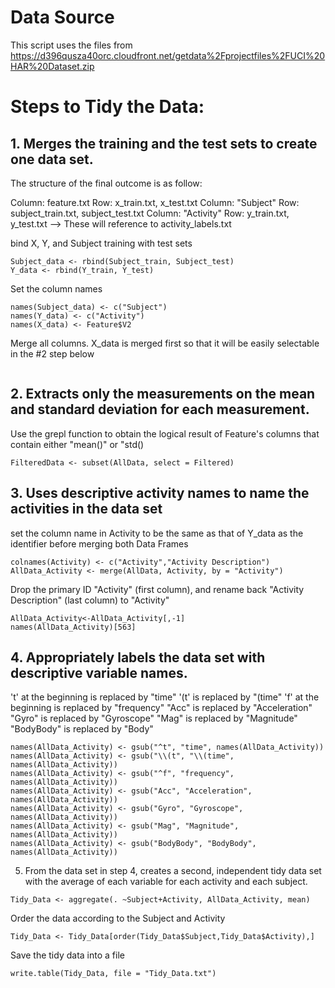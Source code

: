 # Data Source

This script uses the files from https://d396qusza40orc.cloudfront.net/getdata%2Fprojectfiles%2FUCI%20HAR%20Dataset.zip

# Steps to Tidy the Data:
## 1. Merges the training and the test sets to create one data set.

The structure of the final outcome is as follow:

Column: feature.txt
Row: x_train.txt, x_test.txt
Column: "Subject"
Row: subject_train.txt, subject_test.txt
Column: "Activity"
Row: y_train.txt, y_test.txt --> These will reference to activity_labels.txt

bind X, Y, and Subject training with test sets
```X_data <- rbind(X_train, X_test)
Subject_data <- rbind(Subject_train, Subject_test)
Y_data <- rbind(Y_train, Y_test)
```
Set the column names
```
names(Subject_data) <- c("Subject")
names(Y_data) <- c("Activity")
names(X_data) <- Feature$V2
```
Merge all columns. X_data is merged first so that it will be easily selectable in the #2 step below
```AllData<- cbind(X_data,Y_data, Subject_data)
```

## 2. Extracts only the measurements on the mean and standard deviation for each measurement.
Use the grepl function to obtain the logical result of Feature's columns that contain either "mean()" or "std()
```Filtered <- grepl("mean\\(\\)|std\\(\\)", Feature$V2)
FilteredData <- subset(AllData, select = Filtered)
```

## 3. Uses descriptive activity names to name the activities in the data set
set the column name in Activity to be the same as that of Y_data as the identifier before merging both Data Frames
```
colnames(Activity) <- c("Activity","Activity Description")
AllData_Activity <- merge(AllData, Activity, by = "Activity")
```
Drop the primary ID "Activity" (first column), and rename back "Activity Description" (last column) to "Activity"
```
AllData_Activity<-AllData_Activity[,-1]
names(AllData_Activity)[563] 
```

## 4. Appropriately labels the data set with descriptive variable names.

't' at the beginning is replaced by "time"
'(t' is replaced by "(time"
'f' at the beginning is replaced by "frequency"
"Acc" is replaced by "Acceleration"
"Gyro" is replaced by "Gyroscope"
"Mag" is replaced by "Magnitude"
"BodyBody" is replaced by "Body"

```
names(AllData_Activity) <- gsub("^t", "time", names(AllData_Activity))
names(AllData_Activity) <- gsub("\\(t", "\\(time", names(AllData_Activity))
names(AllData_Activity) <- gsub("^f", "frequency", names(AllData_Activity))
names(AllData_Activity) <- gsub("Acc", "Acceleration", names(AllData_Activity))
names(AllData_Activity) <- gsub("Gyro", "Gyroscope", names(AllData_Activity))
names(AllData_Activity) <- gsub("Mag", "Magnitude", names(AllData_Activity))
names(AllData_Activity) <- gsub("BodyBody", "BodyBody", names(AllData_Activity))
```

5. From the data set in step 4, creates a second, independent tidy data set with the average of each variable for each activity and each subject.
```
Tidy_Data <- aggregate(. ~Subject+Activity, AllData_Activity, mean)
```
Order the data according to the Subject and Activity
```
Tidy_Data <- Tidy_Data[order(Tidy_Data$Subject,Tidy_Data$Activity),]
```
Save the tidy data into a file
```
write.table(Tidy_Data, file = "Tidy_Data.txt")
```
